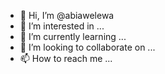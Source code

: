 - 👋 Hi, I’m @abiawelewa
- 👀 I’m interested in ...
- 🌱 I’m currently learning ...
- 💞️ I’m looking to collaborate on ...
- 📫 How to reach me ...

<!---
abiawelewa/abiawelewa is a ✨ special ✨ repository because its `README.md` (this file) appears on your GitHub profile.
You can click the Preview link to take a look at your changes.
--->
